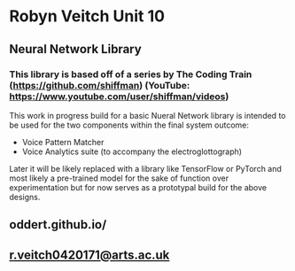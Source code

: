 # Robyn Veitch Unit 10

## Neural Network Library
### This library is based off of a series by The Coding Train (https://github.com/shiffman) (YouTube: https://www.youtube.com/user/shiffman/videos)

This work in progress build for a basic Nueral Network library is intended to be used for the two components within the final system outcome:

- Voice Pattern Matcher
- Voice Analytics suite (to accompany the electroglottograph)

Later it will be likely replaced with a library like TensorFlow or PyTorch and most likely a pre-trained model for the sake of function over experimentation but for now serves as a prototypal build for the above designs.

## oddert.github.io/
## r.veitch0420171@arts.ac.uk
